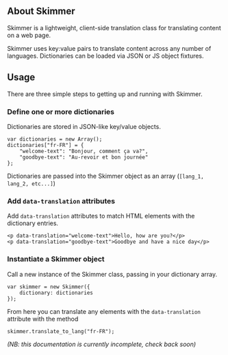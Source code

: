 ## About Skimmer

Skimmer is a lightweight, client-side translation class for translating content on a web page.

Skimmer uses key:value pairs to translate content across any number of languages. Dictionaries can be loaded via JSON or JS object fixtures.

## Usage

There are three simple steps to getting up and running with Skimmer.

### Define one or more dictionaries

Dictionaries are stored in JSON-like key/value objects.

    var dictionaries = new Array();
    dictionaries["fr-FR"] = {
        "welcome-text": "Bonjour, comment ça va?",
        "goodbye-text": "Au-revoir et bon journée"
    };

Dictionaries are passed into the Skimmer object as an array (`[lang_1, lang_2, etc...]`)

### Add `data-translation` attributes

Add `data-translation` attributes to match HTML elements with the dictionary entries.

    <p data-translation="welcome-text">Hello, how are you?</p>
    <p data-translation="goodbye-text">Goodbye and have a nice day</p>

### Instantiate a Skimmer object

Call a new instance of the Skimmer class, passing in your dictionary array.

    var skimmer = new Skimmer({
        dictionary: dictionaries
    });


From here you can translate any elements with the `data-translation` attribute with the method
    
    skimmer.translate_to_lang("fr-FR");

_(NB: this documentation is currently incomplete, check back soon)_